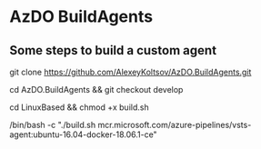 # AzDO BuildAgents

## Some steps to build a custom agent
git clone https://github.com/AlexeyKoltsov/AzDO.BuildAgents.git

cd AzDO.BuildAgents && git checkout develop

cd LinuxBased && chmod +x build.sh

 /bin/bash -c "./build.sh mcr.microsoft.com/azure-pipelines/vsts-agent:ubuntu-16.04-docker-18.06.1-ce"
